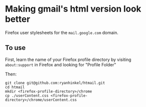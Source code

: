 # Making gmail's html version look better

Firefox user stylesheets for the `mail.google.com` domain.

## To use
First, learn the name of your Firefox profile directory by visiting `about:support` in Firefox and looking for "Profile Folder"

Then:
```
git clone git@github.com:ryanhinkel/htmail.git
cd htmail
mkdir <firefox-profile-directory>/chrome
cp ./userContent.css <firefox-profile-directory>/chrome/userContent.css
```

